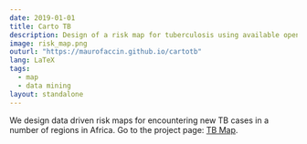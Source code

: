 ```yaml
---
date: 2019-01-01
title: Carto TB
description: Design of a risk map for tuberculosis using available open data.
image: risk_map.png
outurl: "https://maurofaccin.github.io/cartotb"
lang: LaTeX
tags:
  - map
  - data mining
layout: standalone
---
```


We design data driven risk maps for encountering new TB cases in a number of
regions in Africa. Go to the project page: [TB Map](cartotb).


